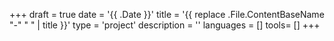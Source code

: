 +++
draft = true
date = '{{ .Date }}'
title = '{{ replace .File.ContentBaseName "-" " " | title }}'
type = 'project'
description = ''
languages = []
tools= []
+++
